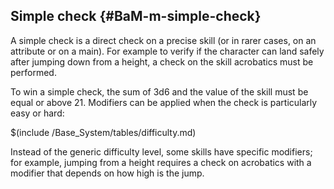 ## Simple check {#BaM-m-simple-check}

A simple check is a direct check on a precise skill (or in rarer cases, on an
attribute or on a main). For example to verify if the character can land safely
after jumping down from a height, a check on the skill acrobatics must be
performed.

To win a simple check, the sum of 3d6 and the value of the skill must be equal
or above 21. Modifiers can be applied when the check is particularly easy or
hard:

$(include /Base_System/tables/difficulty.md)

Instead of the generic difficulty level, some skills have specific modifiers;
for example, jumping from a height requires a check on acrobatics with a
modifier that depends on how high is the jump.


